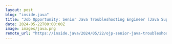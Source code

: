 ```yaml
---
layout: post
blog: "inside.java"
title: "Job Opportunity: Senior Java Troubleshooting Engineer (Java Support Team)"
date: 2024-05-22T00:00:00Z
image: images/java.png
remote_url: "https://inside.java/2024/05/22/ojp-senior-java-troubleshooting-engineer/"
---
```

